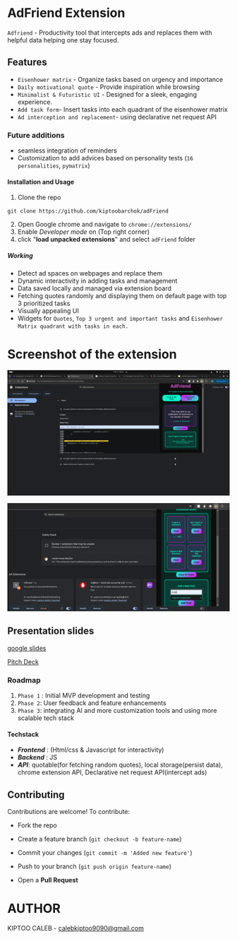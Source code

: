 # AdFriend Extension

`Adfriend` - Productivity tool that intercepts ads and replaces them with helpful data helping one stay focused.

## Features

- `Eisenhower matrix` - Organize tasks based on urgency and importance
- `Daily motivational quote` - Provide inspiration while browsing
- `Minimalist & Futuristic UI` - Designed for a sleek, engaging experience.
- `Add task form`- Insert tasks into each quadrant of the eisenhower matrix
- `Ad interception and replacement`- using declarative net request API

### Future additions
- seamless integration of reminders
- Customization to add advices based on personality tests (`16 personalities`, `pymatrix`)


#### Installation and Usage
1. Clone the repo
```
git clone https://github.com/kiptoobarchok/adFriend
```

2. Open Google chrome and navigate to `chrome://extensions/`
3. Enable _Developer mode_ on (Top right corner)
4. click "**load unpacked extensions**" and select `adFriend` folder

##### Working 
- Detect ad spaces on webpages and replace them
- Dynamic interactivity in adding tasks and management
- Data saved locally and managed via extension board
- Fetching quotes randomly and displaying them on default page with top 3 prioritized tasks
- Visually appealing UI
- Widgets for `Quotes`, `Top 3 urgent and important tasks` and `Eisenhower Matrix quadrant with tasks in each.`

# Screenshot of the extension
![Adfriend extension](./files/Screenshot%20from%202025-02-15%2000-36-37.png)

![AdFriend - Eisenhower Matrix](./files/Screenshot%20from%202025-02-15%2023-37-21.png)

## Presentation slides 
[google slides](https://docs.google.com/presentation/d/1ir_siTO3_K4Ifuur_f7cY8KkAKY3d8xEpCYkTYiWvG0/edit#slide=id.g334f8c9bf11_0_0)

[Pitch Deck](https://drive.google.com/file/d/14R2sQFDvv26vxjLQEf4xF5qN5DClbd9N/view?usp=sharing)

### Roadmap
1. `Phase 1` : Initial MVP development and testing
2. `Phase 2`: User feedback and feature enhancements
3. `Phase 3`: integrating AI and more customization tools and using more scalable tech stack


#### Techstack
- **_Frontend_** : (Html/css & Javascript for interactivity)
- **_Backend_** : JS
- **_API_**: quotable(for fetching random quotes), local storage(persist data), chrome extension API, Declarative net request API(intercept ads)


## Contributing
Contributions are welcome! To contribute:

- Fork the repo

- Create a feature branch (`git checkout -b feature-name`)

- Commit your changes (`git commit -m 'Added new feature'`)

- Push to your branch (`git push origin feature-name`)

- Open a **Pull Request**

# AUTHOR

KIPTOO CALEB - <calebkiptoo9090@gmail.com>



